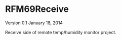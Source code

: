 RFM69Receive
============
Version 0.1  January 18, 2014


Receive side of remote temp/humidity monitor project.





